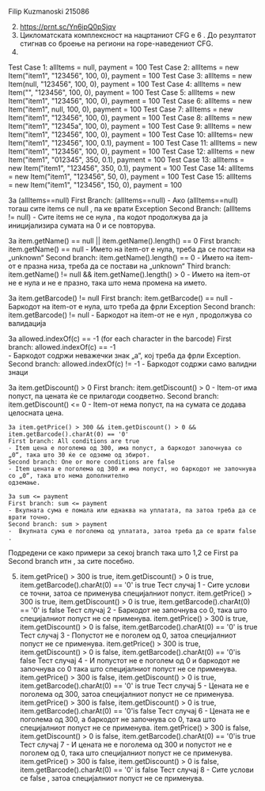 Filip Kuzmanoski 215086

2. https://prnt.sc/Yn6ipQ0pSjqv
3. Цикломатската комплексност на нацртаниот CFG е 6 . До резултатот стигнав со броење на региони на горе-наведениот CFG.
4. 
Test Case 1: allItems = null, payment = 100
Test Case 2: allItems = new Item("item1", "123456", 100, 0), payment = 100
Test Case 3: allItems = new Item(null, "123456", 100, 0), payment = 100
Test Case 4: allItems = new Item("", "123456", 100, 0), payment = 100
Test Case 5: allItems = new Item("item1", "123456", 100, 0), payment = 100
Test Case 6: allItems = new Item("item1", null, 100, 0), payment = 100
Test Case 7: allItems = new Item("item1", "123456", 100, 0), payment = 100
Test Case 8: allItems = new Item("item1", "12345a", 100, 0), payment = 100
Test Case 9: allItems = new Item("item1", "123456", 100, 0), payment = 100
Test Case 10: allItems= new Item("item1", "123456", 100, 0.1), payment = 100
Test Case 11: allItems = new Item("item1", "123456", 100, 0), payment = 100
Test Case 12: allItems = new Item("item1", "012345", 350, 0.1), payment = 100
Test Case 13: allItems = new Item("item1", "123456", 350, 0.1), payment = 100
Test Case 14: allItems = new Item("item1", "123456", 50, 0), payment = 100
Test Case 15: allItems = new Item("item1", "123456", 150, 0), payment = 100

   
   За (allItems==null)
   First Branch: (allItems==null)
     - Ако (allItems==null) тогаш сите items се null , па ке врати Exception
   Second Branch: (allItems != null)
     - Сите items не се нула , па кодот продолжува да ја иницијализира сумата на 0 и се повторува.

   За item.getName() == null || item.getName().length() == 0
    First branch: item.getName() == null
     - Името на item-от е нула, треба да се постави на „unknown“
    Second branch: item.getName().length() == 0
     - Името на item-от е празна низа, треба да се постави на „unknown“
    Third branch: item.getName() != null && item.getName().length() > 0
     - Името на item-от не е нула и не е празно, така што нема промена на името.
  
   За item.getBarcode() != null
    First branch: item.getBarcode() == null 
     - Баркодот на item-от е нула, што треба да фрли Exception
     Second branch: item.getBarcode() != null
     - Баркодот на item-от не е нул , продолжува со валидација
 
   За allowed.indexOf(c) == -1 (for each character in the barcode)
     First branch: allowed.indexOf(c) == -1   
      - Баркодот содржи неважечки знак „a“, кој треба да фрли Exception.
      Second branch: allowed.indexOf(c) != -1
       - Баркодот содржи само валидни знаци
  
   За item.getDiscount() > 0
     First branch: item.getDiscount() > 0
     - Item-от има попуст, па цената ќе се прилагоди соодветно.
     Second branch: item.getDiscount() <= 0
     - Item-от нема попуст, па на сумата се додава целосната цена.

    За item.getPrice() > 300 && item.getDiscount() > 0 && item.getBarcode().charAt(0) == '0'
    First branch: All conditions are true
    - Item цена е поголема од 300, има попуст, а баркодот започнува со „0“, така што 30 ќе се одземе од збирот.
    Second branch: One or more conditions are false
    - Item цената е поголема од 300 и има попуст, но баркодот не започнува со „0“, така што нема дополнително 
    одземање.

    За sum <= payment 
    First branch: sum <= payment
    - Вкупната сума е помала или еднаква на уплатата, па затоа треба да се врати точно.
    Second branch: sum > payment
    -  Вкупната сума е поголема од уплатата, затоа треба да се врати false .

Подредени се како примери за секој branch  така што 1,2 се First pa Second branch итн , за сите посебно.

5.    item.getPrice() > 300 is true, item.getDiscount() > 0 is true, item.getBarcode().charAt(0) == '0' is true
      Тест случај 1 - Сите услови се точни, затоа се применува специјалниот попуст.
      item.getPrice() > 300 is true, item.getDiscount() > 0 is true, item.getBarcode().charAt(0) == '0' is false
      Тест случај 2 - Баркодот не започнува со 0, така што специјалниот попуст не се применува.
      item.getPrice() > 300 is true, item.getDiscount() > 0 is false, item.getBarcode().charAt(0) == '0' is true
      Тест случај 3 - Попустот не е поголем од 0, затоа специјалниот попуст не се применува.
      item.getPrice() > 300 is true, item.getDiscount() > 0 is false, item.getBarcode().charAt(0) == '0'is false
      Тест случај 4 - И попустот не е поголем од 0 и баркодот не започнува со 0 така што специјалниот попуст 
      не се применува.
      item.getPrice() > 300 is false, item.getDiscount() > 0 is true, item.getBarcode().charAt(0) == '0' is true
      Тест случај 5 - Цената не е поголема од 300, затоа специјалниот попуст не се применува.
      item.getPrice() > 300 is false, item.getDiscount() > 0 is true, item.getBarcode().charAt(0) == '0'is false
      Тест случај 6 - Цената не е поголема од 300, а баркодот не започнува со 0, така што специјалниот попуст 
      не се применува.
      item.getPrice() > 300 is false, item.getDiscount() > 0 is false, item.getBarcode().charAt(0) == '0'is true
      Тест случај 7 - И цената не е поголема од 300 и попустот не е поголем од 0, така што специјалниот попуст 
      не се применува.
      item.getPrice() > 300 is false, item.getDiscount() > 0 is false, item.getBarcode().charAt(0) == '0' is 
      false
      Тест случај 8 - Сите услови се false , затоа специјалниот попуст не се применува.

      

